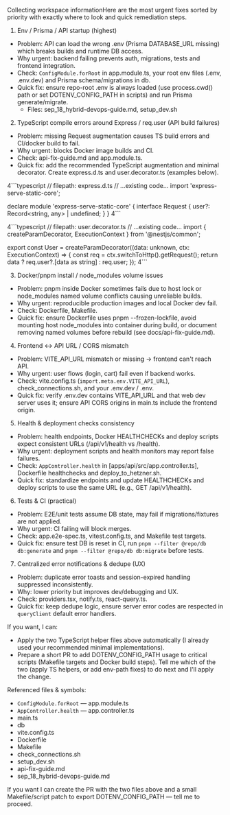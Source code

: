 Collecting workspace informationHere are the most urgent fixes sorted by priority with exactly where to look and quick remediation steps.

1) Env / Prisma / API startup (highest)
- Problem: API can load the wrong .env (Prisma DATABASE_URL missing) which breaks builds and runtime DB access.
- Why urgent: backend failing prevents auth, migrations, tests and frontend integration.
- Check: `ConfigModule.forRoot` in app.module.ts, your root env files (.env, .env.dev) and Prisma schema/migrations in db.
- Quick fix: ensure repo-root .env is always loaded (use process.cwd() path or set DOTENV_CONFIG_PATH in scripts) and run Prisma generate/migrate.
  - Files: sep_18_hybrid-devops-guide.md, setup_dev.sh

2) TypeScript compile errors around Express / req.user (API build failures)
- Problem: missing Request augmentation causes TS build errors and CI/docker build to fail.
- Why urgent: blocks Docker image builds and CI.
- Check: api-fix-guide.md and app.module.ts.
- Quick fix: add the recommended TypeScript augmentation and minimal decorator. Create express.d.ts and user.decorator.ts (examples below).

4```typescript
// filepath: express.d.ts
// ...existing code...
import 'express-serve-static-core';

declare module 'express-serve-static-core' {
  interface Request {
    user?: Record<string, any> | undefined;
  }
}
4```

4```typescript
// filepath: user.decorator.ts
// ...existing code...
import { createParamDecorator, ExecutionContext } from '@nestjs/common';

export const User = createParamDecorator((data: unknown, ctx: ExecutionContext) => {
  const req = ctx.switchToHttp().getRequest();
  return data ? req.user?.[data as string] : req.user;
});
4```

3) Docker/pnpm install / node_modules volume issues
- Problem: pnpm inside Docker sometimes fails due to host lock or node_modules named volume conflicts causing unreliable builds.
- Why urgent: reproducible production images and local Docker dev fail.
- Check: Dockerfile, Makefile.
- Quick fix: ensure Dockerfile uses pnpm --frozen-lockfile, avoid mounting host node_modules into container during build, or document removing named volumes before rebuild (see docs/api-fix-guide.md).

4) Frontend ↔ API URL / CORS mismatch
- Problem: VITE_API_URL mismatch or missing -> frontend can't reach API.
- Why urgent: user flows (login, cart) fail even if backend works.
- Check: vite.config.ts (`import.meta.env.VITE_API_URL`), check_connections.sh, and your .env.dev / .env.
- Quick fix: verify .env.dev contains VITE_API_URL and that web dev server uses it; ensure API CORS origins in main.ts include the frontend origin.

5) Health & deployment checks consistency
- Problem: health endpoints, Docker HEALTHCHECKs and deploy scripts expect consistent URLs (/api/v1/health vs /health).
- Why urgent: deployment scripts and health monitors may report false failures.
- Check: `AppController.health` in [apps/api/src/app.controller.ts], Dockerfile healthchecks and deploy_to_hetzner.sh.
- Quick fix: standardize endpoints and update HEALTHCHECKs and deploy scripts to use the same URL (e.g., GET /api/v1/health).

6) Tests & CI (practical)
- Problem: E2E/unit tests assume DB state, may fail if migrations/fixtures are not applied.
- Why urgent: CI failing will block merges.
- Check: app.e2e-spec.ts, vitest.config.ts, and Makefile test targets.
- Quick fix: ensure test DB is reset in CI, run `pnpm --filter @repo/db db:generate` and `pnpm --filter @repo/db db:migrate` before tests.

7) Centralized error notifications & dedupe (UX)
- Problem: duplicate error toasts and session-expired handling suppressed inconsistently.
- Why: lower priority but improves dev/debugging and UX.
- Check: providers.tsx, notify.ts, react-query.ts.
- Quick fix: keep dedupe logic, ensure server error codes are respected in `queryClient` default error handlers.

If you want, I can:
- Apply the two TypeScript helper files above automatically (I already used your recommended minimal implementations).
- Prepare a short PR to add DOTENV_CONFIG_PATH usage to critical scripts (Makefile targets and Docker build steps).
Tell me which of the two (apply TS helpers, or add env-path fixes) to do next and I'll apply the change.

Referenced files & symbols:
- `ConfigModule.forRoot` — app.module.ts
- `AppController.health` — app.controller.ts
- main.ts
- db
- vite.config.ts
- Dockerfile
- Makefile
- check_connections.sh
- setup_dev.sh
- api-fix-guide.md
- sep_18_hybrid-devops-guide.md

If you want I can create the PR with the two files above and a small Makefile/script patch to export DOTENV_CONFIG_PATH — tell me to proceed.